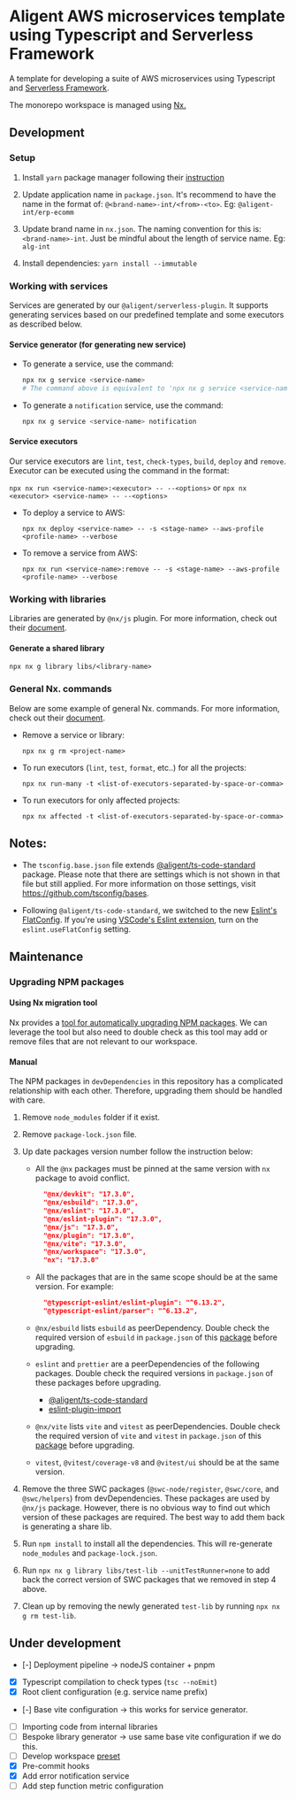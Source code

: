 # Aligent AWS microservices template using Typescript and Serverless Framework

A template for developing a suite of AWS microservices using Typescript and [Serverless Framework](https://www.serverless.com/framework/docs).

The monorepo workspace is managed using [Nx.](https://nx.dev)

## Development

### Setup

1. Install `yarn` package manager following their [instruction](https://yarnpkg.com/getting-started/install)

2. Update application name in `package.json`. It's recommend to have the name in the format of: `@<brand-name>-int/<from>-<to>`. Eg: `@aligent-int/erp-ecomm`

3. Update brand name in `nx.json`. The naming convention for this is: `<brand-name>-int`. Just be mindful about the length of service name. Eg: `alg-int`

4. Install dependencies: `yarn install --immutable`

### Working with services

Services are generated by our `@aligent/serverless-plugin`. It supports generating services based on our predefined template and some executors as described below.

#### Service generator (for generating new service)

- To generate a service, use the command:

  ```bash
  npx nx g service <service-name>
  # The command above is equivalent to 'npx nx g service <service-name> general'
  ```

- To generate a `notification` service, use the command:
  ```bash
  npx nx g service <service-name> notification
  ```

#### Service executors

Our service executors are `lint`, `test`, `check-types`, `build`, `deploy` and `remove`. Executor can be executed using the command in the format:

`npx nx run <service-name>:<executor> -- --<options>` or `npx nx <executor> <service-name> -- --<options>`

- To deploy a service to AWS:

  `npx nx deploy <service-name> -- -s <stage-name> --aws-profile <profile-name> --verbose`

- To remove a service from AWS:

  `npx nx run <service-name>:remove -- -s <stage-name> --aws-profile <profile-name> --verbose`

### Working with libraries

Libraries are generated by `@nx/js` plugin. For more information, check out their [document](https://nx.dev/packages/js).

#### Generate a shared library

`npx nx g library libs/<library-name>`

### General Nx. commands

Below are some example of general Nx. commands. For more information, check out their [document](https://nx.dev/packages/nx/documents).

- Remove a service or library:

  `npx nx g rm <project-name>`

- To run executors (`lint`, `test`, `format`, etc..) for all the projects:

  `npx nx run-many -t <list-of-executors-separated-by-space-or-comma>`

- To run executors for only affected projects:

  `npx nx affected -t <list-of-executors-separated-by-space-or-comma>`

## Notes:

- The `tsconfig.base.json` file extends [@aligent/ts-code-standard](https://bitbucket.org/aligent/ts-code-standards/src/main) package. Please note that there are settings which is not shown in that file but still applied. For more information on those settings, visit https://github.com/tsconfig/bases.

- Following `@aligent/ts-code-standard`, we switched to the new [Eslint's FlatConfig](https://eslint.org/blog/2022/08/new-config-system-part-2/). If you're using [VSCode's Eslint extension](https://marketplace.visualstudio.com/items?itemName=dbaeumer.vscode-eslint), turn on the `eslint.useFlatConfig` setting.

## Maintenance

### Upgrading NPM packages

#### Using Nx migration tool

Nx provides a [tool for automatically upgrading NPM packages](https://nx.dev/features/automate-updating-dependencies). We can leverage the tool but also need to double check as this tool may add or remove files that are not relevant to our workspace.

#### Manual

The NPM packages in `devDependencies` in this repository has a complicated relationship with each other. Therefore, upgrading them should be handled with care.

1. Remove `node_modules` folder if it exist.
2. Remove `package-lock.json` file.
3. Up date packages version number follow the instruction below:

   - All the `@nx` packages must be pinned at the same version with `nx` package to avoid conflict.

     ```json
       "@nx/devkit": "17.3.0",
       "@nx/esbuild": "17.3.0",
       "@nx/eslint": "17.3.0",
       "@nx/eslint-plugin": "17.3.0",
       "@nx/js": "17.3.0",
       "@nx/plugin": "17.3.0",
       "@nx/vite": "17.3.0",
       "@nx/workspace": "17.3.0",
       "nx": "17.3.0"
     ```

   - All the packages that are in the same scope should be at the same version. For example:

     ```json
       "@typescript-eslint/eslint-plugin": "^6.13.2",
       "@typescript-eslint/parser": "^6.13.2",
     ```

   - `@nx/esbuild` lists `esbuild` as peerDependency. Double check the required version of `esbuild` in `package.json` of this [package](https://www.npmjs.com/package/@nx/esbuild?activeTab=code) before upgrading.

   - `eslint` and `prettier` are a peerDependencies of the following packages. Double check the required versions in `package.json` of these packages before upgrading.
     - [@aligent/ts-code-standard](https://github.com/aligent/ts-code-standards/blob/main/package.json)
     - [eslint-plugin-import](https://www.npmjs.com/package/eslint-plugin-import?activeTab=code)
   - `@nx/vite` lists `vite` and `vitest` as peerDependencies. Double check the required version of `vite` and `vitest` in `package.json` of this [package](https://www.npmjs.com/package/@nx/vite?activeTab=code) before upgrading.
   - `vitest`, `@vitest/coverage-v8` and `@vitest/ui` should be at the same version.

4. Remove the three SWC packages (`@swc-node/register`, `@swc/core`, and `@swc/helpers`) from devDependencies. These packages are used by `@nx/js` package. However, there is no obvious way to find out which version of these packages are required. The best way to add them back is generating a share lib.

5. Run `npm install` to install all the dependencies. This will re-generate `node_modules` and `package-lock.json`.

6. Run `npx nx g library libs/test-lib --unitTestRunner=none` to add back the correct version of SWC packages that we removed in step 4 above.

7. Clean up by removing the newly generated `test-lib` by running `npx nx g rm test-lib`.

## Under development

- [-] Deployment pipeline -> nodeJS container + pnpm
- [x] Typescript compilation to check types (`tsc --noEmit`)
- [x] Root client configuration (e.g. service name prefix)
- [-] Base vite configuration -> this works for service generator.
- [ ] Importing code from internal libraries
- [ ] Bespoke library generator -> use same base vite configuration if we do this.
- [ ] Develop workspace [preset](https://nx.dev/extending-nx/recipes/create-preset)
- [x] Pre-commit hooks
- [x] Add error notification service
- [ ] Add step function metric configuration
